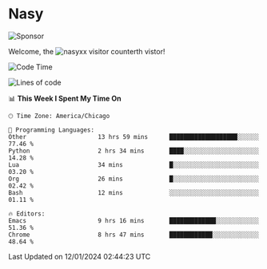 # Nasy

<!--
<p align="center">
<img height="200" src="https://github-readme-stats.vercel.app/api?username=nasyxx&count_private=true&show_icons=true&theme=dracula&include_all_commits=true"/>
<img height="200" src="https://github-readme-stats.vercel.app/api/top-langs/?username=nasyxx&theme=dracula&hide=html,jupyter+notebook&count_private=true&show_icons=true"/>
</p>

  
----------------
-->

![Sponsor](https://img.shields.io/static/v1.svg?label=Sponsor&message=%E2%9D%A4&logo=GitHub&style=flat&color=pink)
 
Welcome, the ![nasyxx visitor counter](https://count.getloli.com/get/@nasyxx?theme=rule34)th vistor!
 
<!--START_SECTION:waka-->
![Code Time](http://img.shields.io/badge/Code%20Time-4%2C213%20hrs%2042%20mins-blue)

![Lines of code](https://img.shields.io/badge/From%20Hello%20World%20I%27ve%20Written-6.3%20million%20lines%20of%20code-blue)

📊 **This Week I Spent My Time On** 

```text
🕑︎ Time Zone: America/Chicago

💬 Programming Languages: 
Other                    13 hrs 59 mins      ███████████████████░░░░░░   77.46 % 
Python                   2 hrs 34 mins       ████░░░░░░░░░░░░░░░░░░░░░   14.28 % 
Lua                      34 mins             █░░░░░░░░░░░░░░░░░░░░░░░░   03.20 % 
Org                      26 mins             █░░░░░░░░░░░░░░░░░░░░░░░░   02.42 % 
Bash                     12 mins             ░░░░░░░░░░░░░░░░░░░░░░░░░   01.11 % 

🔥 Editors: 
Emacs                    9 hrs 16 mins       █████████████░░░░░░░░░░░░   51.36 % 
Chrome                   8 hrs 47 mins       ████████████░░░░░░░░░░░░░   48.64 % 
```


 Last Updated on 12/01/2024 02:44:23 UTC
<!--END_SECTION:waka-->

<!-- ![visitors](https://visitor-badge.laobi.icu/badge?page_id=nasyxx.nasyxx) -->
